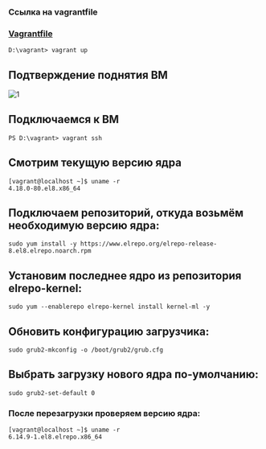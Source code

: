 ### Ссылка на vagrantfile
### [Vagrantfile](files/Vagrantfile)
```
D:\vagrant> vagrant up
```
## Подтверждение поднятия ВМ
![1](files/1.png)
## Подключаемся к ВМ
```
PS D:\vagrant> vagrant ssh
```
## Смотрим текущую версию ядра
```
[vagrant@localhost ~]$ uname -r
4.18.0-80.el8.x86_64
```
## Подключаем репозиторий, откуда возьмём необходимую версию ядра:
```
sudo yum install -y https://www.elrepo.org/elrepo-release-8.el8.elrepo.noarch.rpm 
```
## Установим последнее ядро из репозитория elrepo-kernel:
```
sudo yum --enablerepo elrepo-kernel install kernel-ml -y
```
## Обновить конфигурацию загрузчика:
```
sudo grub2-mkconfig -o /boot/grub2/grub.cfg
```
## Выбрать загрузку нового ядра по-умолчанию:
```
sudo grub2-set-default 0
```
### После перезагрузки проверяем версию ядра:
```
[vagrant@localhost ~]$ uname -r
6.14.9-1.el8.elrepo.x86_64
```
